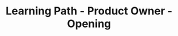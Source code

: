 ---
layout: learning-path-page
show_meta: false
title: Learning Path - Product Owner - Opening
learning_path_article: null
learning_path_group: Product Owner
learning_path_menu_title: 01 - Opening
learning_path_position: 1
---